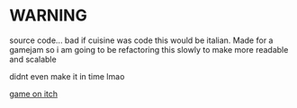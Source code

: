 # WARNING
source code... bad
if cuisine was code this would be italian.
Made for a gamejam so i am going to be refactoring this slowly to make more readable and scalable

didnt even make it in time lmao

[game on itch](https://uncertawn.itch.io/duck-235)
